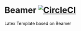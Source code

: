 # Beamer [![CircleCI](https://circleci.com/gh/ArmageddonKnight/Beamer.svg?style=svg)](https://circleci.com/gh/ArmageddonKnight/Beamer)

Latex Template based on Beamer
